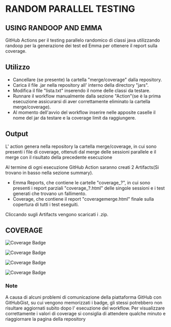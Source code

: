 # RANDOM PARALLEL TESTING   
## USING RANDOOP AND EMMA

GitHub Actions per il testing parallelo randomico di classi java utilizzando randoop per la generazione dei test ed Emma per ottenere il report sulla coverage.

## Utilizzo

- Cancellare (se presente) la cartella "merge/coverage" dalla repository.
- Carica il file .jar nella repository all' interno della directory "jars".
- Modifica il file "lista.txt" inserendo il nome delle classi da testare.
- Runnare il workflow manualmente dalla sezione "Action"(se è la prima esecuzione assicurarsi di aver correttamente eliminato la cartella merge/coverage).
- Al momento dell'avvio del workflow inserire nelle apposite caselle il nome del jar da testare e la coverage limit da raggiungere.



## Output

L' action genera nella repository la cartella merge/coverage, in cui sono presenti i file di coverage, ottenuti dal merge delle sessioni parallele e il merge con il risultato della precedente esecuzione

Al termine di ogni esecuzione GitHub Action saranno creati 2 Artifacts(Si trovano in basso nella sezione summary).
- Emma Reports, che contiene le cartelle "coverage_?", in cui sono presenti i report parziali "coverage_?.html" delle singole sessioni e i test generati che trovano un fallimento.
- Coverage, che contiene il report "coveragemerge.html" finale sulla copertura di tutti i test eseguiti.

Cliccando sugli Artifacts vengono scaricati i .zip.

## COVERAGE

![Coverage Badge](https://img.shields.io/endpoint?url=https://gist.githubusercontent.com/Giovannircc/99488398e05ca4ebe8bddedc60dbc49e/raw/ParallelRandomTesting__.json)

![Coverage Badge](https://img.shields.io/endpoint?url=https://gist.githubusercontent.com/Giovannircc/99488398e05ca4ebe8bddedc60dbc49e/raw/ParallelRandomTesting2__.json)

![Coverage Badge](https://img.shields.io/endpoint?url=https://gist.githubusercontent.com/Giovannircc/99488398e05ca4ebe8bddedc60dbc49e/raw/ParallelRandomTesting3__.json)

![Coverage Badge](https://img.shields.io/endpoint?url=https://gist.githubusercontent.com/Giovannircc/99488398e05ca4ebe8bddedc60dbc49e/raw/ParallelRandomTesting4__.json)


### Note

A causa di alcuni problemi di comunicazione della piattaforma GitHub con GitHubGist, su cui vengono memorizzati i badge, gli stessi potrebbero non risultare aggiornati subito dopo l' esecuzione del workflow. Per visualizzare correttamente i valori di coverage si consiglia di attendere qualche minuto e riaggiornare la pagina della repository
